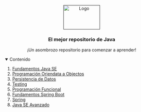 <!-- PROJECT LOGO -->
<br />
<p align="center">
  <a href="">
    <img src="https://1000marcas.net/wp-content/uploads/2020/11/Java-logo.png" alt="Logo" width="120" height="80">
  </a>

  <h3 align="center">El mejor repositorio de Java</h3>

  <p align="center">
    ¡Un asombrozo repositorio para comenzar a aprender!
  </p>
</p>

<!-- TABLE OF CONTENTS -->
<details open="open">
  <summary>Contenido</summary>
  <ol>
    <li><a href="#fundamentos">Fundamentos Java SE</a></li>
    <li><a href="#poo">Programación Oriendata a Objectos</a></li>
    <li><a href="#persitencia">Persistencia de Datos</a></li>
    <li><a href="#testing">Testing</a></li>
    <li><a href="#funcional">Programación Funcional</a></li>
    <li><a href="#fundamentos_spring">Fundamentos Spring Boot</a></li>
    <li><a href="#spring">Spring</a></li>
    <li><a href="#avanzado">Java SE Avanzado</a></li>
  </ol>
</details>

